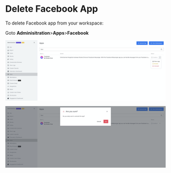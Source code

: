 # Delete Facebook App

To delete Facebook app from your workspace:

Goto **Adminisitration**&gt;**Apps**&gt;**Facebook**

![](../../../../../.gitbook/assets/image%20%28574%29.png)

![](../../../../../.gitbook/assets/image%20%28579%29%20%281%29.png)

